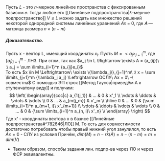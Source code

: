Пусть 𝐿 - это 𝑛-мерное линейное пространства с фиксированным базисом 𝑒. Тогда любое его [[Линейные подпространства|𝑘-мерное подпространство]] $V \leq L$ можно задать как множество решений некоторой однородной системы линейных уравнений 𝐴𝑥 = 0, где 𝐴 — матрица размера 𝑛 × (𝑛 − 𝑚)

##### Доказательство.

Пусть x - вектор L, имеющий координаты $x_i$. Пусть $M = <a_j>_{j=1}^m$, где $\{a_j\}_{j=1}^m$ - ЛНЗ.
При этом, так как $a_j \in L \Rightarrow \exists A = (a_{ij})\ :\ a_j = \sum \limits_{i=1}^n {a_{ij}e_i}$  
То есть $x \in M \Leftrightarrow\ \exists \{\lambda_j\}_{j=1}^m\ :\ x = \sum \limits_{j=1}^m {\lambda_j a_j} \Leftrightarrow ОСЛУ\ Ax = 0\ -\ совместна$
С помощью ЭП строк [[Метод Гаусса|приведём A к ступенчатому виду]] и получим:
$$
\left(
\begin{array}{ccc|c}
a_{1{j_1}} & ... & 0 & x'_1 \\
\vdots & \ddots & \vdots & \vdots \\
0 & ... & a_{m{j_m}} & x'_m \\
\hline
0 & ... & 0 & {\sum \limits_{i=1}^n a_{m+1, i}\ x'_{m+1}} \\
\vdots & \ddots & \vdots & \vdots \\
0 & ... & 0 & {\sum \limits_{i=1}^n a_{n, i}\ x'_n} \\
\end{array}
\right)
$$
Где x' - координаты вектора x в базисе [[Линейные подпространства#^782646|ЛО]] M.
То есть для совместимости достаточно потребовать чтобы правый нижний угол занулился, то есть $\tilde{A} x = 0$  - СЛУ из условия
Причём, $dim(M) = n - rk(\tilde{A}) = n - (n - m) = m = dim(V)$ 

- Таким образом, способы задания лин. подпр-ва через ЛО и через ФСР эквивалентны.
